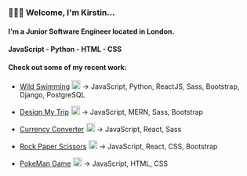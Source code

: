### 🙋🏼‍♀️ Welcome, I'm Kirstin...

#### I'm a Junior Software Engineer located in London. 

#### JavaScript - Python - HTML - CSS

#### Check out some of my recent work:

- <a href='https://github.com/kpetersen04/Wild-Swimming-APP'>Wild Swimming</a> <img width='18px' src='https://i.imgur.com/RIQc5pJ.png'/> -> JavaScript, Python, ReactJS, Sass, Bootstrap, Django, PostgreSQL

- <a href='https://github.com/kpetersen04/Travel-App'>Design My Trip</a> <img width='18px' src='https://i.imgur.com/AZ4XaLZ.png'/> -> JavaScript, MERN, Sass, Bootstrap
  
- <a href='https://github.com/kpetersen04/Currency-converter'>Currency Converter</a> <img width='18px' src='https://i.imgur.com/RZHCwe3.png'/> → JavaScript, React, Sass

- <a href='https://github.com/kpetersen04/Rock-Paper-Scissors'>Rock Paper Scissors</a> <img width='18px' src='https://i.imgur.com/WrPnGEh.png'/> → JavaScript, React, CSS, Bootstrap

- <a href='https://github.com/kpetersen04/kpetersen04.github.io'>PokeMan Game</a> <img width='18px' src='https://i.imgur.com/m35t6Qo.png'/> → JavaScript, HTML, CSS


